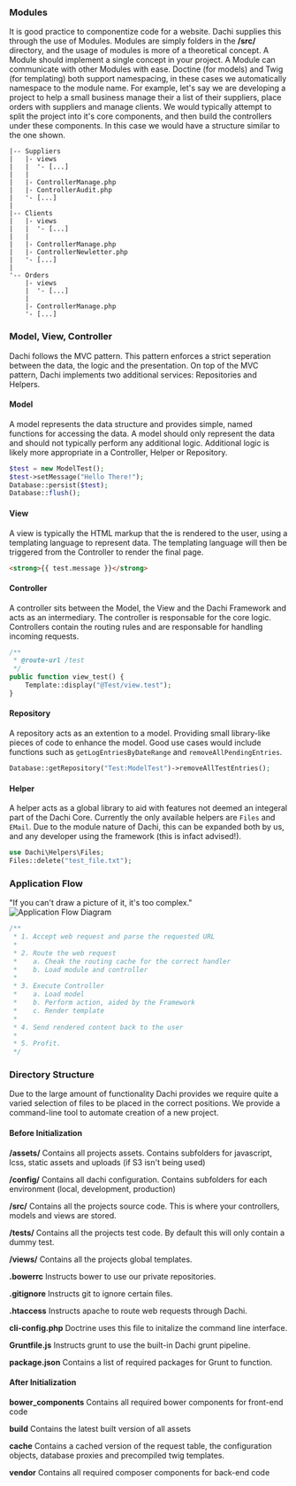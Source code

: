 ### Modules
It is good practice to componentize code for a website. Dachi supplies this through the use of Modules. Modules are
simply folders in the **/src/** directory, and the usage of modules is more of a theoretical concept. A Module should
implement a single concept in your project. A Module can communicate with other Modules with ease. Doctine (for models)
and Twig (for templating) both support namespacing, in these cases we automatically namespace to the module name. For
example, let's say we are developing a project to help a small business manage their a list of their suppliers, place
orders with suppliers and manage clients. We would typically attempt to split the project into it's core components, and
then build the controllers under these components. In this case we would have a structure similar to the one shown.
```
|-- Suppliers
|   |- views
|   |  '- [...]
|   |
|   |- ControllerManage.php
|   |- ControllerAudit.php
|   '- [...]
|
|-- Clients
|   |- views
|   |  '- [...]
|   |
|   |- ControllerManage.php
|   |- ControllerNewletter.php
|   '- [...]
|
'-- Orders
    |- views
    |  '- [...]
    |
    |- ControllerManage.php
    '- [...]
```

### Model, View, Controller
Dachi follows the MVC pattern. This pattern enforces a strict seperation between the data, the logic and the
presentation. On top of the MVC pattern, Dachi implements two additional services: Repositories and Helpers.

#### Model
A model represents the data structure and provides simple, named functions for accessing the data. A model should only
represent the data and should not typically perform any additional logic. Additional logic is likely more appropriate
in a Controller, Helper or Repository.
```php
$test = new ModelTest();
$test->setMessage("Hello There!");
Database::persist($test);
Database::flush();
```

#### View
A view is typically the HTML markup that the is rendered to the user, using a templating language to represent data.
The templating language will then be triggered from the Controller to render the final page.
```html
<strong>{{ test.message }}</strong>
```

#### Controller
A controller sits between the Model, the View and the Dachi Framework and acts as an intermediary. The controller is
responsable for the core logic. Controllers contain the routing rules and are responsable for handling incoming
requests.
```php
/**
 * @route-url /test
 */
public function view_test() {
	Template::display("@Test/view.test");
}
```

#### Repository
A repository acts as an extention to a model. Providing small library-like pieces of code to enhance the model. Good
use cases would include functions such as `getLogEntriesByDateRange` and `removeAllPendingEntries`.
```php
Database::getRepository("Test:ModelTest")->removeAllTestEntries();
```

#### Helper
A helper acts as a global library to aid with features not deemed an integeral part of the Dachi Core. Currently the
only available helpers are `Files` and `EMail`. Due to the module nature of Dachi, this can be expanded both by us,
and any developer using the framework (this is infact advised!).
```php
use Dachi\Helpers\Files;
Files::delete("test_file.txt");
```

### Application Flow
"If you can't draw a picture of it, it's too complex."
![Application Flow Diagram](../img/application_flow.png)
```php
/**
 * 1. Accept web request and parse the requested URL
 *
 * 2. Route the web request
 *    a. Cheak the routing cache for the correct handler
 *    b. Load module and controller
 *
 * 3. Execute Controller
 *    a. Load model
 *    b. Perform action, aided by the Framework
 *    c. Render template
 *
 * 4. Send rendered content back to the user
 *
 * 5. Profit.
 */
```

### Directory Structure
Due to the large amount of functionality Dachi provides we require quite a varied selection of files to be placed in
the correct positions. We provide a command-line tool to automate creation of a new project.

#### Before Initialization
**/assets/** Contains all projects assets. Contains subfolders for javascript, lcss, static assets and uploads (if S3
isn't being used)

**/config/** Contains all dachi configuration. Contains subfolders for each environment (local, development, production)

**/src/** Contains all the projects source code. This is where your controllers, models and views are stored. 

**/tests/** Contains all the projects test code. By default this will only contain a dummy test.

**/views/** Contains all the projects global templates.

**.bowerrc** Instructs bower to use our private repositories.

**.gitignore** Instructs git to ignore certain files.

**.htaccess** Instructs apache to route web requests through Dachi.

**cli-config.php** Doctrine uses this file to initalize the command line interface.

**Gruntfile.js** Instructs grunt to use the built-in Dachi grunt pipeline.

**package.json** Contains a list of required packages for Grunt to function.

#### After Initialization
**bower_components** Contains all required bower components for front-end code

**build** Contains the latest built version of all assets

**cache** Contains a cached version of the request table, the configuration objects, database proxies and precompiled
twig templates.

**vendor** Contains all required composer components for back-end code